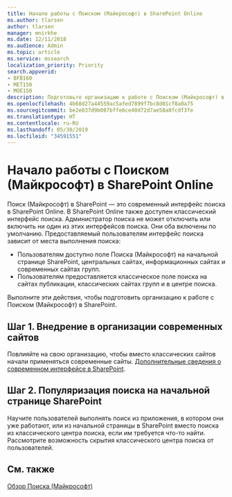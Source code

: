 ```yaml
---
title: Начало работы с Поиском (Майкрософт) в SharePoint Online
ms.author: tlarsen
author: tlarsen
manager: mnirkhe
ms.date: 12/11/2018
ms.audience: Admin
ms.topic: article
ms.service: mssearch
localization_priority: Priority
search.appverid:
- BFB160
- MET150
- MOE150
description: Подготовьте организацию к работе с Поиском (Майкрософт) в SharePoint Online
ms.openlocfilehash: 4b68d27a44559ac5afed7899f7bc8d01cf8a0a75
ms.sourcegitcommit: be2e837d9b087bffe6ce40d72d7ae58a8fcdf3fe
ms.translationtype: HT
ms.contentlocale: ru-RU
ms.lasthandoff: 05/30/2019
ms.locfileid: "34591551"
---
```

# <a name="get-started-with-microsoft-search-in-sharepoint-online"></a>Начало работы с Поиском (Майкрософт) в SharePoint Online

Поиск (Майкрософт) в SharePoint — это современный интерфейс поиска в SharePoint Online. В SharePoint Online также доступен классический интерфейс поиска. Администратор поиска не может отключить или включить ни один из этих интерфейсов поиска. Они оба включены по умолчанию. Предоставляемый пользователям интерфейс поиска зависит от места выполнения поиска:

- Пользователям доступно поле Поиска (Майкрософт) на начальной странице SharePoint, центральных сайтах, информационных сайтах и современных сайтах групп.
- Пользователям предоставляется классическое поле поиска на сайтах публикации, классических сайтах групп и в центре поиска.

Выполните эти действия, чтобы подготовить организацию к работе с Поиском (Майкрософт) в SharePoint.
## <a name="step-1-get-your-organization-to-adopt-modern-sites"></a>Шаг 1. Внедрение в организации современных сайтов
Повлияйте на свою организацию, чтобы вместо классических сайтов начали применяться современные сайты. [Дополнительные сведения о современном интерфейсе в SharePoint](https://support.office.com/article/SharePoint-classic-and-modern-experiences-5725c103-505d-4a6e-9350-300d3ec7d73f).

## <a name="step-2-promote-searching-from-the-sharepoint-start-page"></a>Шаг 2. Популяризация поиска на начальной странице SharePoint
Научите пользователей выполнять поиск из приложения, в котором они уже работают, или из начальной страницы в SharePoint вместо поиска из классического центра поиска, если им требуется что-то найти. Рассмотрите возможность скрытия классического центра поиска от пользователей.

## <a name="see-also"></a>См. также
[Обзор Поиска (Майкрософт)](overview-microsoft-search.md)